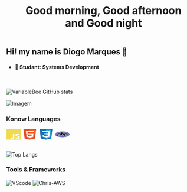 <div id="user-content-toc">
  <ul align="center">
    <summary><h1 style="display: inline-block">Good morning, Good afternoon and Good night</h1></summary>
</div>

## Hi! my name is Diogo Marques 👋

- <h4>🏫 Studant: Systems Development</h4>
<br>

![VariableBee GitHub stats](https://github-readme-stats.vercel.app/api?username=Dmm0987&show_icons=true&theme=react)

<!-- GIF -->
<p align="left">
  <img align="center" src="https://github.com/VariableBee/VariableBee/assets/77739311/4e9f41af-6b57-49a7-b15a-74322e96b4d7" alt="Imagem">
</p>

  <div style="flex-basis: 48%;">
    <h3>Konow Languages</h3>
    <img align="center" alt="Js" height="30" width="40" src="https://raw.githubusercontent.com/devicons/devicon/master/icons/javascript/javascript-plain.svg">
    <img align="center" alt="HTML" height="30" width="40" src="https://raw.githubusercontent.com/devicons/devicon/master/icons/html5/html5-original.svg">
    <img align="center" alt="CSS" height="30" width="40" src="https://raw.githubusercontent.com/devicons/devicon/master/icons/css3/css3-original.svg">
    <img align="center" alt="PHP" height="30" width="40" src="https://raw.githubusercontent.com/devicons/devicon/master/icons/php/php-original.svg">
  </div>&nbsp
  
![Top Langs](https://github-readme-stats.vercel.app/api/top-langs/?username=Dmm0987&layout=compact&theme=react)

  <div style="flex-basis: 48%;">
    <h3>Tools & Frameworks</h3>
    <img align="center" alt="VScode" height="30" width="40" src="https://cdn.jsdelivr.net/gh/devicons/devicon/icons/vscode/vscode-original.svg">
    <img align="center" alt="Chris-AWS" height="30" width="40" src="https://cdn.jsdelivr.net/gh/devicons/devicon/icons/git/git-original.svg">
  </div>
  
